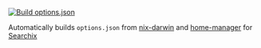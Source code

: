 [![Build options.json](https://github.com/alanpearce/nix-options/actions/workflows/deploy.yml/badge.svg?event=schedule)](https://github.com/alanpearce/nix-options/actions/workflows/deploy.yml)

Automatically builds `options.json` from [nix-darwin](https://github.com/LnL7/nix-darwin/) and [home-manager](https://github.com/nix-community/home-manager/) for [Searchix](https://searchix.ovh/)
